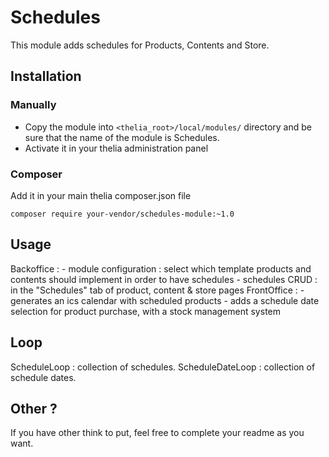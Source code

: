 # Schedules

This module adds schedules for Products, Contents and Store.

## Installation

### Manually

* Copy the module into ```<thelia_root>/local/modules/``` directory and be sure that the name of the module is Schedules.
* Activate it in your thelia administration panel

### Composer

Add it in your main thelia composer.json file

```
composer require your-vendor/schedules-module:~1.0
```

## Usage

Backoffice :
    - module configuration : select which template products and contents should implement in order to have schedules
    - schedules CRUD : in the "Schedules" tab of product, content & store pages
FrontOffice :
    - generates an ics calendar with scheduled products
    - adds a schedule date selection for product purchase, with a stock management system

## Loop

ScheduleLoop : collection of schedules.
ScheduleDateLoop : collection of schedule dates.

## Other ?

If you have other think to put, feel free to complete your readme as you want.
